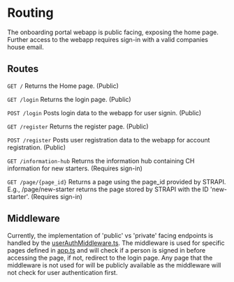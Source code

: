 # Routing
The onboarding portal webapp is public facing, exposing the home page. Further access to the webapp requires sign-in with a valid companies house email.

## Routes
`GET /` Returns the Home page. (Public)

`GET /login` Returns the login page. (Public)

`POST /login` Posts login data to the webapp for user signin. (Public)

`GET /register` Returns the register page. (Public)

`POST /register` Posts user registration data to the webapp for account registration. (Public)

`GET /information-hub` Returns the information hub containing CH information for new starters. (Requires sign-in)

`GET /page/{page_id}` Returns a page using the page_id provided by STRAPI. E.g., /page/new-starter returns the page stored by STRAPI with the ID 'new-starter'. (Requires sign-in)

## Middleware
Currently, the implementation of 'public' vs 'private' facing endpoints is handled by the [userAuthMiddleware.ts](../../src/middleware/userAuthMiddleware.ts). The middleware is used for specific pages defined in [app.ts](../../src/app.ts) and will check if a person is signed in before accessing the page, if not, redirect to the login page. Any page that the middleware is not used for will be publicly available as the middleware will not check for user authentication first.